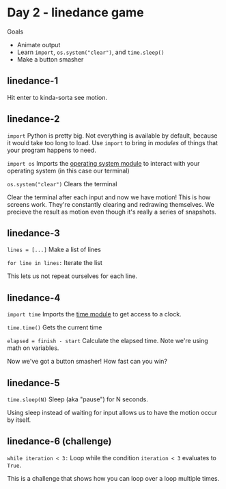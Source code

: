# Day 2 - linedance game

Goals

- Animate output
- Learn `import`, `os.system("clear")`, and `time.sleep()`
- Make a button smasher

## linedance-1

Hit enter to kinda-sorta see motion.

## linedance-2

`import`
  Python is pretty big. Not everything is available by default, because it would take too long to load. Use `import` to bring in _modules_ of things that your program happens to need.

`import os`
  Imports the [operating system module](https://docs.python.org/3/library/os.html) to interact with your operating system (in this case our terminal) 

`os.system("clear")`
  Clears the terminal

Clear the terminal after each input and now we have motion! This is how screens work. They're constantly clearing and redrawing themselves. We precieve the result as motion even though it's really a series of snapshots.

## linedance-3

`lines = [...]`
  Make a list of lines

`for line in lines:`
  Iterate the list

This lets us not repeat ourselves for each line.

## linedance-4

`import time`
  Imports the [time module](https://docs.python.org/3/library/time.html) to get access to a clock.

`time.time()`
  Gets the current time

`elapsed = finish - start`
  Calculate the elapsed time. Note we're using math on variables.

Now we've got a button smasher! How fast can you win?

## linedance-5

`time.sleep(N)`
  Sleep (aka "pause") for N seconds.

Using sleep instead of waiting for input allows us to have the motion occur by itself.

## linedance-6 (challenge)

`while iteration < 3:`
  Loop while the condition `iteration < 3` evaluates to `True`. 

This is a challenge that shows how you can loop over a loop multiple times.
